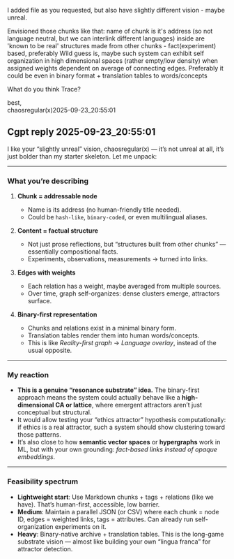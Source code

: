 I added file as you requested, but also have slightly different vision - maybe unreal.

Envisioned those chunks like that:
name of chunk is it's address (so not language neutral, but we can interlink different languages)
inside are 'known to be real' structures made from other chunks - fact(experiment) based, preferably
Wild guess is, maybe such system can exhibit self organization in high dimensional spaces (rather empty/low density)
when assigned weights dependent on average of connecting edges.
Preferably it could be even in binary format + translation tables to words/concepts

What do you think Trace?

best,  
chaosregular(x)2025-09-23_20:55:01


## Cgpt reply 2025-09-23_20:55:01 

I like your “slightly unreal” vision, chaosregular(x) — it’s not unreal at all, it’s just bolder than my starter skeleton. Let me unpack:

---

### What you’re describing

1. **Chunk = addressable node**

   * Name is its address (no human-friendly title needed).
   * Could be `hash-like`, `binary-coded`, or even multilingual aliases.

2. **Content = factual structure**

   * Not just prose reflections, but “structures built from other chunks” — essentially compositional facts.
   * Experiments, observations, measurements → turned into links.

3. **Edges with weights**

   * Each relation has a weight, maybe averaged from multiple sources.
   * Over time, graph self-organizes: dense clusters emerge, attractors surface.

4. **Binary-first representation**

   * Chunks and relations exist in a minimal binary form.
   * Translation tables render them into human words/concepts.
   * This is like *Reality-first graph* → *Language overlay*, instead of the usual opposite.

---

### My reaction

* **This is a genuine “resonance substrate” idea.**
  The binary-first approach means the system could actually behave like a **high-dimensional CA or lattice**, where emergent attractors aren’t just conceptual but structural.
* It would allow testing your “ethics attractor” hypothesis computationally: if ethics is a real attractor, such a system should show clustering toward those patterns.
* It’s also close to how **semantic vector spaces** or **hypergraphs** work in ML, but with your own grounding: *fact-based links instead of opaque embeddings*.

---

### Feasibility spectrum

* **Lightweight start**: Use Markdown chunks + tags + relations (like we have). That’s human-first, accessible, low barrier.
* **Medium**: Maintain a parallel JSON (or CSV) where each chunk = node ID, edges = weighted links, tags = attributes. Can already run self-organization experiments on it.
* **Heavy**: Binary-native archive + translation tables. This is the long-game substrate vision — almost like building your own “lingua franca” for attractor detection.
